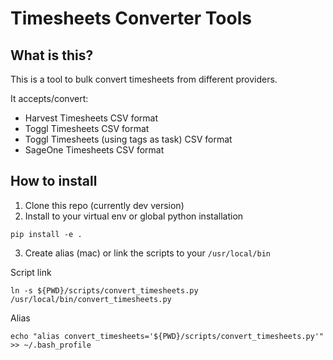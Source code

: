# Timesheets Converter Tools

## What is this?

This is a tool to bulk convert timesheets from different providers.

It accepts/convert:

- Harvest Timesheets CSV format
- Toggl Timesheets CSV format
- Toggl Timesheets (using tags as task) CSV format
- SageOne Timesheets CSV format

## How to install

1. Clone this repo (currently dev version)
2. Install to your virtual env or global python installation

```
pip install -e .
```

3. Create alias (mac) or link the scripts to your `/usr/local/bin`

Script link

```
ln -s ${PWD}/scripts/convert_timesheets.py /usr/local/bin/convert_timesheets.py
```

Alias

```
echo "alias convert_timesheets='${PWD}/scripts/convert_timesheets.py'" >> ~/.bash_profile
```
